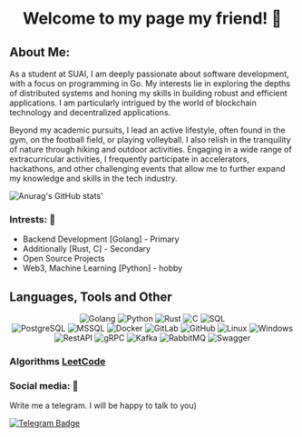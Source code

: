 <h1 align="center">Welcome to my page my friend! 👋</h1>

## About Me:    
As a student at SUAI, I am deeply passionate about software development, with a focus on programming in Go. My interests lie in exploring the depths of distributed systems and honing my skills in building robust and efficient applications. I am particularly intrigued by the world of blockchain technology and decentralized applications.

Beyond my academic pursuits, I lead an active lifestyle, often found in the gym, on the football field, or playing volleyball. I also relish in the tranquility of nature through hiking and outdoor activities. Engaging in a wide range of extracurricular activities, I frequently participate in accelerators, hackathons, and other challenging events that allow me to further expand my knowledge and skills in the tech industry. 

![Anurag's GitHub stats](https://github-readme-stats.vercel.app/api?username=singl3focus&show_icons=true&theme=radical)'

### Intrests: 🚀
- Backend Development [Golang] - Primary
- Additionally [Rust, C] - Secondary
- Open Source Projects
- Web3, Machine Learning [Python] - hobby

## Languages, Tools and Other 

<p align="center">
  <!-- Languages -->
  <img src="https://img.shields.io/badge/Golang-1?style=flat&logo=go&color=blue" alt="Golang" />  
  <img src="https://img.shields.io/badge/Python-3776AB?style=flat&logo=python&logoColor=white&color=yellow" alt="Python" />
  <img src="https://img.shields.io/badge/Rust-1?style=flat&logo=rust&color=red" alt="Rust" />
  <img src="https://img.shields.io/badge/C-1?style=flat&logo=c&logoColor=white&color=blue" alt="C" />
  <img src="https://img.shields.io/badge/SQL-1?style=flat&logo=sql&color=blue" alt="SQL" />
   <br>

  <!-- DB, Docker, Git, OS-->
  <img src="https://img.shields.io/badge/PostgreSQL-316192?style=flat&logo=postgresql&logoColor=white" alt="PostgreSQL" />
  <img src="https://img.shields.io/badge/MSSQL-1?style=flat&logo=microsoftsqlserver&color=white" alt="MSSQL" />
  <img src="https://img.shields.io/badge/Docker-2496ED?style=flat&logo=docker&logoColor=white" alt="Docker" />
  <img src="https://img.shields.io/badge/GitLab-1?style=flat&logo=gitlab&color=black" alt="GitLab" />
  <img src="https://img.shields.io/badge/GitHub-1?style=flat&logo=github&color=black" alt="GitHub" />
  <img src="https://img.shields.io/badge/Linux-1?style=flat&logo=linux&color=gray" alt="Linux" />
  <img src="https://img.shields.io/badge/Windows-1?style=flat&color=blue" alt="Windows" />

  <br>

  <!-- Arch, -->
  <img src="https://img.shields.io/badge/RestAPI-1?style=flat&color=red" alt="RestAPI" />
  <img src="https://img.shields.io/badge/gRPC-1?style=flat&logo=grpc&color=purple" alt="gRPC" />
  <img src="https://img.shields.io/badge/Kafka-1?style=flat&logo=kafka&color=green" alt="Kafka" />
  <img src="https://img.shields.io/badge/RabbitMQ-1?style=flat&logo=rabbitmq&color=white" alt="RabbitMQ" />
  <img src="https://img.shields.io/badge/Swagger-1?style=flat&logo=swagger&logoColor=white&color=green" alt="Swagger" />

</p>

### Algorithms [LeetCode](https://leetcode.com/u/TursunovImran/)

### Social media: 📡    
Write me a telegram. I will be happy to talk to you)

[![Telegram Badge](https://img.shields.io/badge/Telegram-blue?style=for-the-badge&logo=telegram&logoColor=white)](https://t.me/single_focus)
